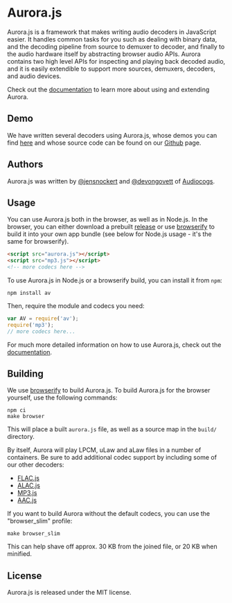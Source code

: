 Aurora.js
=========

Aurora.js is a framework that makes writing audio decoders in JavaScript easier.  It handles common 
tasks for you such as dealing with binary data, and the decoding pipeline from source to demuxer to 
decoder, and finally to the audio hardware itself by abstracting browser audio APIs.  Aurora contains 
two high level APIs for inspecting and playing back decoded audio, and it is easily extendible to support 
more sources, demuxers, decoders, and audio devices.

Check out the [documentation](https://github.com/audiocogs/aurora.js/wiki) to learn more about using and 
extending Aurora.

## Demo

We have written several decoders using Aurora.js, whose demos you can find [here](http://audiocogs.org/codecs/)
and whose source code can be found on our [Github](https://github.com/audiocogs/) page.

## Authors

Aurora.js was written by [@jensnockert](https://github.com/jensnockert) and [@devongovett](https://github.com/devongovett) 
of [Audiocogs](https://github.com/audiocogs/).

## Usage

You can use Aurora.js both in the browser, as well as in Node.js.  In the browser,
you can either download a prebuilt [release](https://github.com/audiocogs/aurora.js/releases)
or use [browserify](https://github.com/substack/node-browserify) to build it into your own 
app bundle (see below for Node.js usage - it's the same for browserify).

```html
<script src="aurora.js"></script>
<script src="mp3.js"></script>
<!-- more codecs here -->
```

To use Aurora.js in Node.js or a browserify build, you can install it from `npm`:

    npm install av
    
Then, require the module and codecs you need:

```javascript
var AV = require('av');
require('mp3');
// more codecs here...
```

For much more detailed information on how to use Aurora.js, check out the 
[documentation](https://github.com/audiocogs/aurora.js/wiki).

## Building

We use [browserify](https://github.com/substack/node-browserify) to build Aurora.js.  To build Aurora.js 
for the browser yourself, use the following commands:

    npm ci
    make browser
    
This will place a built `aurora.js` file, as well as a source map in the `build/` directory.

By itself, Aurora will play LPCM, uLaw and aLaw files in a number of containers.
Be sure to add additional codec support by including some of our other decoders:

* [FLAC.js](https://github.com/audiocogs/flac.js) 
* [ALAC.js](https://github.com/audiocogs/alac.js)
* [MP3.js](https://github.com/audiocogs/mp3.js)
* [AAC.js](https://github.com/audiocogs/aac.js)

If you want to build Aurora without the default codecs, you can use the "browser_slim" profile:

    make browser_slim

This can help shave off approx. 30 KB from the joined file, or 20 KB when minified.

## License

Aurora.js is released under the MIT license.
